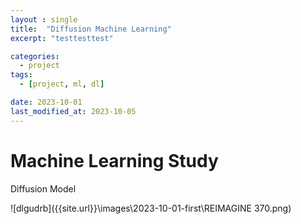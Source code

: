 ```yaml
---
layout : single
title:  "Diffusion Machine Learning"
excerpt: "testtesttest"

categories:
  - project
tags:
  - [project, ml, dl]

date: 2023-10-01
last_modified_at: 2023-10-05
---
```


# Machine Learning Study

Diffusion Model



![dlgudrb]({{site.url}}\images\2023-10-01-first\REIMAGINE 370.png)
